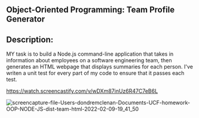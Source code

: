 ## Object-Oriented Programming: Team Profile Generator

## Description:
MY task is to build a Node.js command-line application that takes in information about employees on a software engineering team, then generates an HTML webpage that displays summaries for each person. I've writen a unit test for every part of my code to ensure that it passes each test.

https://watch.screencastify.com/v/wDXm87inUz6R47C7eB6L

![screencapture-file-Users-dondremclenan-Documents-UCF-homework-OOP-NODE-JS-dist-team-html-2022-02-09-19_41_50](https://user-images.githubusercontent.com/69438529/153315199-efeea9da-3326-4436-b51b-1fb7c96a39bb.png)




